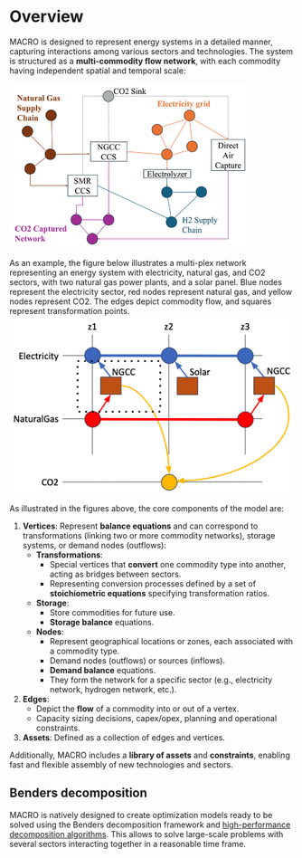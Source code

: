 # Overview

MACRO is designed to represent energy systems in a detailed manner, capturing interactions among various sectors and technologies. The system is structured as a **multi-commodity flow network**, with each commodity having independent spatial and temporal scale:

![multi-commodity flow network](../images/multi_network.png)

As an example, the figure below illustrates a multi-plex network representing an energy system with electricity, natural gas, and CO2 sectors, with two natural gas power plants, and a solar panel. Blue nodes represent the electricity sector, red nodes represent natural gas, and yellow nodes represent CO2. The edges depict commodity flow, and squares represent transformation points.
![network](../images/network.png)

As illustrated in the figures above, the core components of the model are:

1. **Vertices**: Represent **balance equations** and can correspond to transformations (linking two or more commodity networks), storage systems, or demand nodes (outflows):
    - **Transformations**: 
        - Special vertices that **convert** one commodity type into another, acting as bridges between sectors. 
        - Representing conversion processes defined by a set of **stoichiometric equations** specifying transformation ratios.
    - **Storage**: 
        - Store commodities for future use.
        - **Storage balance** equations.
    - **Nodes**:
        - Represent geographical locations or zones, each associated with a commodity type.
        - Demand nodes (outflows) or sources (inflows).
        - **Demand balance** equations.
        - They form the network for a specific sector (e.g., electricity network, hydrogen network, etc.).
2. **Edges**: 
    - Depict the **flow** of a commodity into or out of a vertex.
    - Capacity sizing decisions, capex/opex, planning and operational constraints.
3. **Assets**: Defined as a collection of edges and vertices.

Additionally, MACRO includes a **library of assets** and **constraints**, enabling fast and flexible assembly of new technologies and sectors.

## Benders decomposition

MACRO is natively designed to create optimization models ready to be solved using the Benders decomposition framework and [high-performance decomposition algorithms](https://arxiv.org/abs/2403.02559). This allows to solve large-scale problems with several sectors interacting together in a reasonable time frame.

